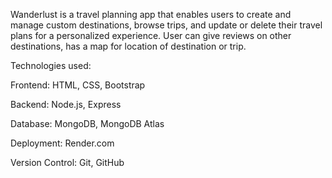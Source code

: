 Wanderlust is a travel planning app that enables users to create and manage custom destinations, browse trips, and update or delete their travel plans for a personalized experience.
User can give reviews on other destinations, has a map for location of destination or trip.

Technologies used:

Frontend: HTML, CSS, Bootstrap

Backend: Node.js, Express

Database: MongoDB, MongoDB Atlas

Deployment: Render.com

Version Control: Git, GitHub
